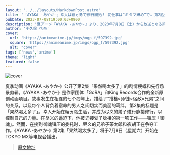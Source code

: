 ```yaml
---
layout: '../../layouts/MarkdownPost.astro'
title: '「AYAKA ‐あやか‐」幸人は綾ヵ島で修行開始！ 初仕事は“ミタマ鎮め”で… 第2話先行カット'
pubDate: 2023-07-08T19:00:03+0900
description: '夏アニメ『AYAKA ‐あやか‐』より、2023年7月8日（土）から放送となる第2話「さすがに飲み過ぎた」のあらすじ・先行場面カットが公開された。'
author: '小久保 花奈'
cover:
  url: 'https://animeanime.jp/imgs/ogp_f/597392.jpg'
  square: 'https://animeanime.jp/imgs/ogp_f/597392.jpg'
  alt: "cover"
tags: ['news','anime']
theme: 'light'
featured: false
---
```


![cover](https://animeanime.jp/imgs/ogp_f/597392.jpg)

夏季动画《AYAKA ‐あやか‐》公开了第2集「果然喝太多了」的剧情梗概和先行场景剪辑。《AYAKA ‐あやか‐》是作家团体「GoRA」和King Records合作的全新原创动画项目。故事发生在相连的七个岛屿上，描绘了“搭档×师徒×宿敌×兄弟”之间的关系，以及每个人背负着宿命的男人之间切实而美丽的羁绊。第2集的标题是「果然喝太多了」。幸人开始在綾ヵ岛生活，并成为尽义的弟子进行脉接修行，以控制自己的力量。在尽义的逼迫下，他被迫接受了脉接的第一项工作——镇压「御魂」。然而，在接到御魂镇压的委托时，尽义的兄弟子茶太郎和夜胡正在争夺工作。《AYAKA ‐あやか‐》第2集「果然喝太多了」将于7月8日（星期六）开始在TOKYO MX等电视台播出。

>[原文地址](https://animeanime.jp/article/2023/07/08/78463.html)  